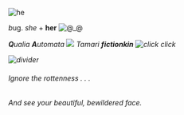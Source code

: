 

![he](https://media.discordapp.net/attachments/1077228367843176498/1213560158366601266/tumblr_d1b03b00848657115e243d8525ae505f_2da92c7d_1280.png?ex=65f5eaf8&is=65e375f8&hm=e4ec37bb3ccbe08b791353a38a0bac9055db12434130ddb42c4db525cb9053a3&=&format=webp&quality=lossless&width=300&height=300)

<i>b</i>ug. <i>she</i> + <b>her</b></i>
![@_@](https://64.media.tumblr.com/3d22c382cc84fda92f6308ce018067b3/67280e8b1a696d5e-ed/s75x75_c1/a8e8d3597e6442e7b301d7a9fbb12fec45da74df.gifv)

<b><i>Q</b>ualia <b>A</b>utomata</b> ![](https://64.media.tumblr.com/08cb53b030539897feaf7c5c36e011e4/3e13ec1acd41e219-40/s75x75_c1/f3192389ca5ef2fee550bb04d371d4f57e55998c.gifv) 
Tamari <b>fictionkin</b> ![click click](https://64.media.tumblr.com/f2c22b8fe8e1bcc2e7e41e217b8de6e8/702ebf6094cc7958-8d/s75x75_c1/fb6c7eed47499231362425d0dcd387da3ef795f7.gifv)


![divider](https://64.media.tumblr.com/6b2fdf5a4337b6a86264cb179fc6b868/532527fb22cf57da-bc/s500x750/290d1cb0a5bec0bf965490ebcbc7b4a3e4776a79.pnj)
<H6><i></i>Ignore the rottenness . . .</i></H6> 



<H6><i>And see your beautiful, bewildered face.</i></H6>
